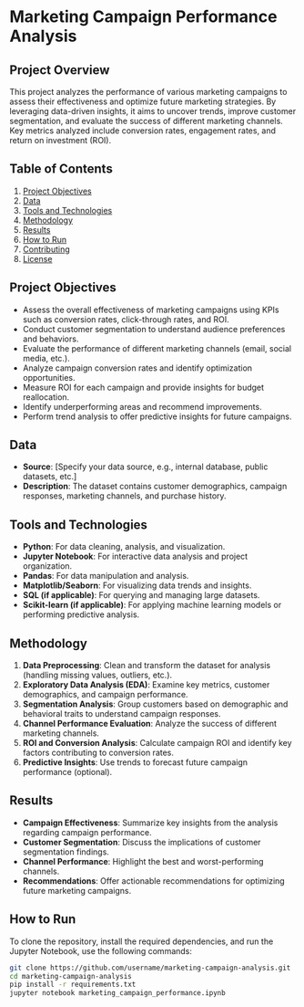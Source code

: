 # Marketing Campaign Performance Analysis

## Project Overview
This project analyzes the performance of various marketing campaigns to assess their effectiveness and optimize future marketing strategies. By leveraging data-driven insights, it aims to uncover trends, improve customer segmentation, and evaluate the success of different marketing channels. Key metrics analyzed include conversion rates, engagement rates, and return on investment (ROI).

## Table of Contents
1. [Project Objectives](#project-objectives)
2. [Data](#data)
3. [Tools and Technologies](#tools-and-technologies)
4. [Methodology](#methodology)
5. [Results](#results)
6. [How to Run](#how-to-run)
7. [Contributing](#contributing)
8. [License](#license)

## Project Objectives
- Assess the overall effectiveness of marketing campaigns using KPIs such as conversion rates, click-through rates, and ROI.
- Conduct customer segmentation to understand audience preferences and behaviors.
- Evaluate the performance of different marketing channels (email, social media, etc.).
- Analyze campaign conversion rates and identify optimization opportunities.
- Measure ROI for each campaign and provide insights for budget reallocation.
- Identify underperforming areas and recommend improvements.
- Perform trend analysis to offer predictive insights for future campaigns.

## Data
- **Source**: [Specify your data source, e.g., internal database, public datasets, etc.]
- **Description**: The dataset contains customer demographics, campaign responses, marketing channels, and purchase history.

## Tools and Technologies
- **Python**: For data cleaning, analysis, and visualization.
- **Jupyter Notebook**: For interactive data analysis and project organization.
- **Pandas**: For data manipulation and analysis.
- **Matplotlib/Seaborn**: For visualizing data trends and insights.
- **SQL (if applicable)**: For querying and managing large datasets.
- **Scikit-learn (if applicable)**: For applying machine learning models or performing predictive analysis.

## Methodology
1. **Data Preprocessing**: Clean and transform the dataset for analysis (handling missing values, outliers, etc.).
2. **Exploratory Data Analysis (EDA)**: Examine key metrics, customer demographics, and campaign performance.
3. **Segmentation Analysis**: Group customers based on demographic and behavioral traits to understand campaign responses.
4. **Channel Performance Evaluation**: Analyze the success of different marketing channels.
5. **ROI and Conversion Analysis**: Calculate campaign ROI and identify key factors contributing to conversion rates.
6. **Predictive Insights**: Use trends to forecast future campaign performance (optional).

## Results
- **Campaign Effectiveness**: Summarize key insights from the analysis regarding campaign performance.
- **Customer Segmentation**: Discuss the implications of customer segmentation findings.
- **Channel Performance**: Highlight the best and worst-performing channels.
- **Recommendations**: Offer actionable recommendations for optimizing future marketing campaigns.

## How to Run

To clone the repository, install the required dependencies, and run the Jupyter Notebook, use the following commands:

```bash
git clone https://github.com/username/marketing-campaign-analysis.git
cd marketing-campaign-analysis
pip install -r requirements.txt
jupyter notebook marketing_campaign_performance.ipynb
```
